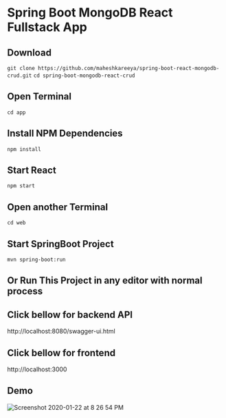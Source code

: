 # Spring Boot MongoDB React Fullstack App
## Download
```git clone https://github.com/maheshkareeya/spring-boot-react-mongodb-crud.git```
```cd spring-boot-mongodb-react-crud```
## Open Terminal
```cd app```
## Install NPM Dependencies 
```npm install```
## Start React 
```npm start```


## Open another Terminal
```cd web```
## Start SpringBoot Project 
```mvn spring-boot:run```
## Or Run This Project in any editor with normal process 

## Click bellow for backend API
http://localhost:8080/swagger-ui.html

## Click bellow for frontend
http://localhost:3000

## Demo 
![Screenshot 2020-01-22 at 8 26 54 PM](https://user-images.githubusercontent.com/16520789/73008307-509e6200-3e34-11ea-9c39-4517a4f96946.png)

